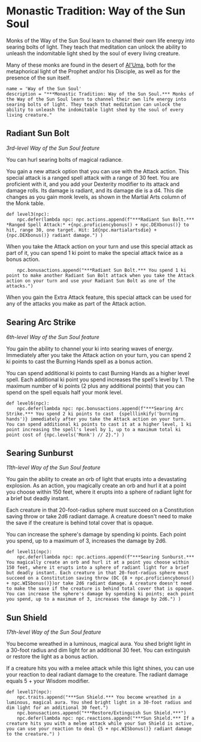 # Monastic Tradition: Way of the Sun Soul
Monks of the Way of the Sun Soul learn to channel their own life energy into searing bolts of light. They teach that meditation can unlock the ability to unleash the indomitable light shed by the soul of every living creature.

Many of these monks are found in the desert of [Al'Uma](../../Geography/AlUma.md), both for the metaphorical light of the Prophet and/or his Disciple, as well as for the presence of the sun itself.

```
name = 'Way of the Sun Soul'
description = "***Monastic Tradition: Way of the Sun Soul.*** Monks of the Way of the Sun Soul learn to channel their own life energy into searing bolts of light. They teach that meditation can unlock the ability to unleash the indomitable light shed by the soul of every living creature."
```

## Radiant Sun Bolt
*3rd-level Way of the Sun Soul feature*

You can hurl searing bolts of magical radiance.

You gain a new attack option that you can use with the Attack action. This special attack is a ranged spell attack with a range of 30 feet. You are proficient with it, and you add your Dexterity modifier to its attack and damage rolls. Its damage is radiant, and its damage die is a d4. This die changes as you gain monk levels, as shown in the Martial Arts column of the Monk table.

```
def level3(npc):
    npc.defer(lambda npc: npc.actions.append(f"***Radiant Sun Bolt.*** *Ranged Spell Attack:* +{npc.proficiencybonus() + npc.DEXbonus()} to hit, range 30, one target. Hit: 1d{npc.martialartsdie} + {npc.DEXbonus()} radiant damage.") )
```

When you take the Attack action on your turn and use this special attack as part of it, you can spend 1 ki point to make the special attack twice as a bonus action.

```
    npc.bonusactions.append("***Radiant Sun Bolt.*** You spend 1 ki point to make another Radiant Sun Bolt attack when you take the Attack action on your turn and use your Radiant Sun Bolt as one of the attacks.")
```

When you gain the Extra Attack feature, this special attack can be used for any of the attacks you make as part of the Attack action.

## Searing Arc Strike
*6th-level Way of the Sun Soul feature*

You gain the ability to channel your ki into searing waves of energy. Immediately after you take the Attack action on your turn, you can spend 2 ki points to cast the Burning Hands spell as a bonus action.

You can spend additional ki points to cast Burning Hands as a higher level spell. Each additional ki point you spend increases the spell's level by 1. The maximum number of ki points (2 plus any additional points) that you can spend on the spell equals half your monk level.

```
def level6(npc):
    npc.defer(lambda npc: npc.bonusactions.append(f"***Searing Arc Strike.*** You spend 2 ki points to cast  {spelllinkify('burning hands')} immediately after you take the Attack action on your turn. You can spend additional ki points to cast it at a higher level, 1 ki point increasing the spell's level by 1, up to a maximum total ki point cost of {npc.levels('Monk') // 2}.") )
```

## Searing Sunburst
*11th-level Way of the Sun Soul feature*

You gain the ability to create an orb of light that erupts into a devastating explosion. As an action, you magically create an orb and hurl it at a point you choose within 150 feet, where it erupts into a sphere of radiant light for a brief but deadly instant.

Each creature in that 20-foot-radius sphere must succeed on a Constitution saving throw or take 2d6 radiant damage. A creature doesn't need to make the save if the creature is behind total cover that is opaque.

You can increase the sphere's damage by spending ki points. Each point you spend, up to a maximum of 3, increases the damage by 2d6.

```
def level11(npc):
    npc.defer(lambda npc: npc.actions.append(f"***Searing Sunburst.*** You magically create an orb and hurl it at a point you choose within 150 feet, where it erupts into a sphere of radiant light for a brief but deadly instant. Each creature in that 20-foot-radius sphere must succeed on a Constitution saving throw (DC {8 + npc.proficiencybonus() + npc.WISbonus()})or take 2d6 radiant damage. A creature doesn't need to make the save if the creature is behind total cover that is opaque. You can increase the sphere's damage by spending ki points; each point you spend, up to a maximum of 3, increases the damage by 2d6.") )
```

## Sun Shield
*17th-level Way of the Sun Soul feature*

You become wreathed in a luminous, magical aura. You shed bright light in a 30-foot radius and dim light for an additional 30 feet. You can extinguish or restore the light as a bonus action.

If a creature hits you with a melee attack while this light shines, you can use your reaction to deal radiant damage to the creature. The radiant damage equals 5 + your Wisdom modifier.

```
def level17(npc):
    npc.traits.append("***Sun Shield.*** You become wreathed in a luminous, magical aura. You shed bright light in a 30-foot radius and dim light for an additional 30 feet.")
    npc.bonusactions.append("***Restore/Extinguish Sun Shield.***")
    npc.defer(lambda npc: npc.reactions.append("***Sun Shield.*** If a creature hits you with a melee attack while your Sun Shield is active, you can use your reaction to deal {5 + npc.WISbonus()} radiant damage to the creature.") )
```
